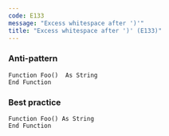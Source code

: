 ```yaml
---
code: E133
message: "Excess whitespace after ')'"
title: "Excess whitespace after ')' (E133)"
---
```


### Anti-pattern

```vba
Function Foo()  As String
End Function
```

### Best practice

```vba
Function Foo() As String
End Function
```
